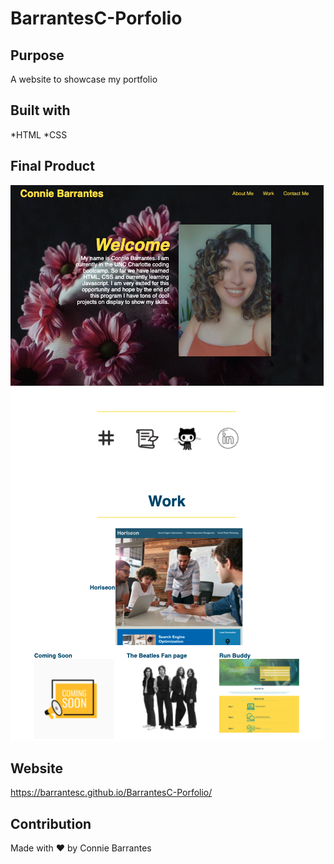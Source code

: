 # BarrantesC-Porfolio

## Purpose
A website to showcase my portfolio

## Built with
*HTML
*CSS

## Final Product

![Image of the final product](https://github.com/barrantesc/BarrantesC-Porfolio/blob/main/assets/Images/Portfolio%20MockUp.png?raw=true)

## Website
https://barrantesc.github.io/BarrantesC-Porfolio/

## Contribution
Made with ❤️ by Connie Barrantes 